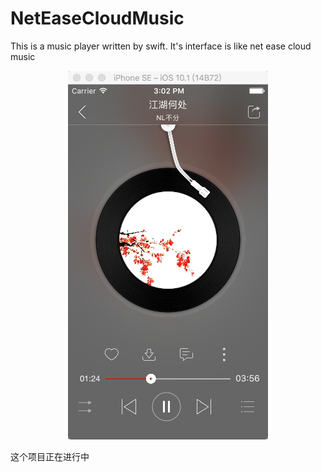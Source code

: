 # NetEaseCloudMusic
This is a music player written by swift. It's interface is like net ease cloud music
<p align="center"><img src ="./GitImage/Guide.png" /></p>


这个项目正在进行中

